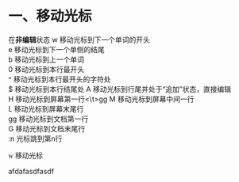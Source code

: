 # 一、移动光标
在**非编辑**状态
w   移动光标到下一个单词的开头<br>
e   移动光标到下一个单侧的结尾<br>
b   移动光标到上一个单词<br>
0   移动光标到本行最开头<br>
^   移动光标到本行最开头的字符处<br>
$   移动光标到本行结尾处
A   移动光标到行尾并处于“追加”状态，直接编辑<br>
H   移动光标到屏幕第一行<\t>gg
M   移动光标到屏幕中间一行<br>
L   移动光标到屏幕末尾行<br>
gg  移动光标到文档第一行<br>
G   移动光标到文档末尾行<br>
:n  光标跳到第n行
<p><span style="font-family: 'Times New Roman';">w    </span>移动光标</span></p>
<p>afdafasdfasdf</p>

